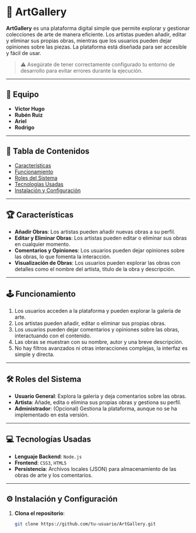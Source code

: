 # 🎨 ArtGallery

**ArtGallery** es una plataforma digital simple que permite explorar y gestionar colecciones de arte de manera eficiente. Los artistas pueden añadir, editar y eliminar sus propias obras, mientras que los usuarios pueden dejar opiniones sobre las piezas. La plataforma está diseñada para ser accesible y fácil de usar.

> ⚠️ Asegúrate de tener correctamente configurado tu entorno de desarrollo para evitar errores durante la ejecución.

---

## 👥 Equipo

- **Víctor Hugo**
- **Rubén Ruiz**
- **Ariel**
- **Rodrigo**

---

## 📑 Tabla de Contenidos

- [Características](#-características)
- [Funcionamiento](#-funcionamiento)
- [Roles del Sistema](#-roles-del-sistema)
- [Tecnologías Usadas](#-tecnologías-usadas)
- [Instalación y Configuración](#-instalación-y-configuración)

---

## 🏆 Características

- **Añadir Obras**: Los artistas pueden añadir nuevas obras a su perfil.
- **Editar y Eliminar Obras**: Los artistas pueden editar o eliminar sus obras en cualquier momento.
- **Comentarios y Opiniones**: Los usuarios pueden dejar opiniones sobre las obras, lo que fomenta la interacción.
- **Visualización de Obras**: Los usuarios pueden explorar las obras con detalles como el nombre del artista, título de la obra y descripción.

---

## 🕹️ Funcionamiento

1. Los usuarios acceden a la plataforma y pueden explorar la galería de arte.
2. Los artistas pueden añadir, editar o eliminar sus propias obras.
3. Los usuarios pueden dejar comentarios y opiniones sobre las obras, interactuando con el contenido.
4. Las obras se muestran con su nombre, autor y una breve descripción.
5. No hay filtros avanzados ni otras interacciones complejas, la interfaz es simple y directa.

---

## 🛠️ Roles del Sistema

- **Usuario General**: Explora la galería y deja comentarios sobre las obras.
- **Artista**: Añade, edita o elimina sus propias obras y gestiona su perfil.
- **Administrador**: (Opcional) Gestiona la plataforma, aunque no se ha implementado en esta versión.

---

## 💻 Tecnologías Usadas

- **Lenguaje Backend**: `Node.js`
- **Frontend**: `CSS3`, `HTML5`
- **Persistencia**: Archivos locales (JSON) para almacenamiento de las obras de arte y los comentarios.

---

## ⚙️ Instalación y Configuración

1. **Clona el repositorio**:
   ```bash
   git clone https://github.com/tu-usuario/ArtGallery.git
